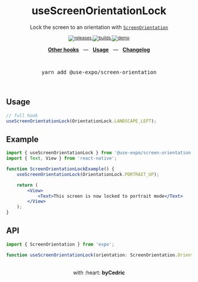 <div align="center">
    <h1>useScreenOrientationLock</h1>
    <p>Lock the screen to an orientation with <a href="https://docs.expo.io/versions/latest/sdk/screen-orientation/"><code>ScreenOrientation</code></a></p>
    <sup>
        <a href="https://github.com/bycedric/use-expo/releases">
            <img src="https://img.shields.io/github/release/byCedric/use-expo/all.svg?style=flat-square" alt="releases" />
        </a>
        <a href="https://github.com/bycedric/use-expo/actions">
            <img src="https://img.shields.io/github/workflow/status/byCedric/use-expo/Packages/master.svg?style=flat-square" alt="builds" />
        </a>
        <a href="https://exp.host/@bycedric/use-expo">
            <img src="https://img.shields.io/badge/demo-expo.io-lightgrey.svg?style=flat-square" alt="demo" />
        </a>
    </sup>
    <br />
    <p align="center">
        <a href="https://github.com/byCedric/use-expo#readme"><b>Other hooks</b></a>
        &nbsp;&nbsp;&mdash;&nbsp;&nbsp;
        <a href="https://github.com/byCedric/use-expo#usage"><b>Usage</b></a>
        &nbsp;&nbsp;&mdash;&nbsp;&nbsp;
        <a href="https://github.com/byCedric/use-expo/blob/master/CHANGELOG.md"><b>Changelog</b></a>
    </p>
    <br />
    <pre>yarn add @use-expo/screen-orientation</pre>
    <br />
</div>

## Usage

```jsx
// full hook
useScreenOrientationLock(OrientationLock.LANDSCAPE_LEFT);
```


## Example

```jsx
import { useScreenOrientationLock } from '@use-expo/screen-orientation';
import { Text, View } from 'react-native';

function ScreenOrientationLockExample() {
    useScreenOrientationLock(OrientationLock.PORTRAIT_UP);

    return (
        <View>
            <Text>This screen is now locked to portrait mode</Text>
        </View>
    );
}
```


## API

```ts
import { ScreenOrientation } from 'expo';

function useScreenOrientationLock(orientation: ScreenOrientation.OrientationLock): void;
```

<div align="center">
    <br />
    with :heart: <strong>byCedric</strong>
    <br />
</div>
